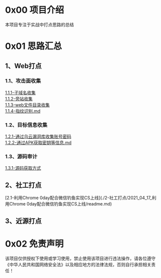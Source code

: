 # 0x00 项目介绍
本项目专注于实战中打点思路的总结

# 0x01 思路汇总
## 1、Web打点
### 1.1、攻击面收集
[1.1.1-子域名收集](./1-Web打点/1.1.1-子域名收集.md)  
[1.1.2-旁站收集](./1-Web打点/1.1.2-旁站收集.md)  
[1.1.3-web文件目录收集](./1-Web打点/1.1.3-web文件目录收集.md)  
[1.1.4-指纹识别.md](./1-Web打点/1.1.4-指纹识别.md)  
### 1.2、目标信息收集
[1.2.1-通过乌云漏洞库收集账号密码](./1-Web打点/1.2.1-通过乌云漏洞库收集账号密码.md)  
[1.2.2-通过APK获取密钥等信息.md](./1-Web打点/1.2.2-通过APK获取密钥等信息.md)  
### 1.3、源码审计
[1.3.1-源码获取方式](./1-Web打点/1.3.1-源码获取方式.md )  

## 2、社工打点
[2.1-利用Chrome 0day配合微信钓鱼实现CS上线](./2-社工打点/2021_04_17_利用Chrome 0day配合微信钓鱼实现CS上线/readme.md)  

## 3、近源打点

# 0x02 免责声明
该项目仅供授权下使用或学习使用，禁止使用该项目进行违法操作，请各位遵守《中华人民共和国网络安全法》以及相应地方的法律法规，否则自行承担相关责任！
